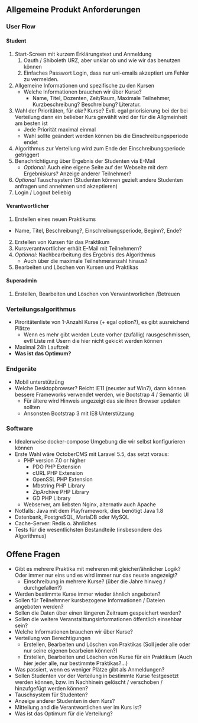 ## Allgemeine Produkt Anforderungen

### User Flow
#### Student
1. Start-Screen mit kurzem Erklärungstext und Anmeldung
    1. Oauth / Shiboleth URZ, aber unklar ob und wie wir das benutzen können
    2. Einfaches Passwort Login, dass nur uni-emails akzeptiert um Fehler zu vermeiden.
2. Allgemeine Informationen und spezifische zu den Kursen
    - Welche Informationen brauchen wir über Kurse?
        - Name, Titel, Dozenten, Zeit/Raum, Maximale Teilnehmer, Kurzbeschreibung? Beschreibung? Literatur.
3. Wahl der Prioritäten, für *alle?* Kurse? Evtl. egal priorisierung bei der bei Verteilung dann ein belieber Kurs gewählt wird der für die Allgmeinheit am besten ist
    - Jede Priorität maximal einmal
    - Wahl sollte geändert werden können bis die Einschreibungsperiode endet
4. Algorithmus zur Verteilung wird zum Ende der Einschreibungsperiode getriggert 
5. Benachrichtigung über Ergebnis der Studenten via E-Mail 
    - *Optional*: Auch eine eigene Seite auf der Webseite mit dem Ergebniskurs? Anzeige anderer Teilnehmer? 
6. *Optional* Tauschsystem (Studenten können gezielt andere Studenten anfragen und annehmen und akzeptieren)
7. Login / Logout beliebig

#### Verantwortlicher 
1. Erstellen eines neuen Praktikums
  - Name, Titel, Beschreibung?, Einschreibungsperiode, Beginn?, Ende? 
2. Erstellen von Kursen für das Praktikum 
3. Kursverantwortlicher erhält E-Mail mit Teilnehmern?
4. *Optional:* Nachbearbeitung des Ergebnis des Algorithmus
    -  Auch über die maximale Teilnehmeranzahl hinaus?
5. Bearbeiten und Löschen von Kursen und Praktikas

#### Superadmin
1. Erstellen, Bearbeiten und Löschen von Verwantworlichen /Betreuen


### Verteilungsalgorithmus
  - Piroritätenliste von 1-Anzahl Kurse (+ egal option?), es gibt ausreichend Plätze
      - Wenn es mehr gibt werden Leute vorher (zufällig) rausgeschmissen, evtl Liste mit Usern die hier nicht gekickt werden können
  - Maximal 24h Lauftzeit
  - **Was ist das Optimum?**

### Endgeräte
  - Mobil unterstützüng
  - Welche Desktopbrowser? Reicht IE11 (neuster auf Win7), dann können bessere Frameworks verwendet werden, wie Bootstrap 4 / Semantic UI
      - Für ältere wird Hinweis angezeigt das sie ihren Browser updaten sollten
      - Ansonsten Bootstrap 3 mit IE8 Unterstützung 

### Software
  - Idealerweise docker-compose Umgebung die wir selbst konfigurieren können
  - Erste Wahl wäre OctoberCMS mit Laravel 5.5, das setzt voraus:
      - PHP version 7.0 or higher
          - PDO PHP Extension
          - cURL PHP Extension
          - OpenSSL PHP Extension
          - Mbstring PHP Library
          - ZipArchive PHP Library
          - GD PHP Library
       - Webserver, am liebsten Nginx, alternativ auch Apache
 - Notfalls: Java mit dem Playframework, dies benötigt Java 1.8
 - Datenbank, PostgreSQL, MariaDB oder MySQL
 - Cache-Server: Redis o. ähnliches
 - Tests für die wesentlichsten Bestandteile (insbesondere des Algorithmus)
 
## Offene Fragen
  - Gibt es mehrere Praktika mit mehreren mit gleicher/ähnlicher Logik? Oder immer nur eins und es wird immer nur das neuste angezeigt?
      - Einschreibung in mehrere Kurse? (über die Jahre hinweg / durchgefallen?)  
  - Werden bestimmte Kurse immer wieder ähnlich angeboten?
  - Sollen für Teilnehmner kursbezogene Informationen / Dateien angeboten werden?
  - Sollen die Daten über einen längeren Zeitraum gespeichert werden?
  - Sollen die weitere Veranstalttungsinformationen öffentlich einsehbar sein?
  - Welche Informationen brauchen wir über Kurse?
  - Verteilung von Berechtigungen
      - Erstellen, Bearbeiten und Löschen von Praktikas (Soll jeder alle oder nur seine eigenen bearbeien können?)
      - Erstellen, Bearbeiten und Löschen von Kurse für ein Praktikum (Auch hier jeder alle, nur bestimmte Praktikas?...)
  - Was passiert, wenn es weniger Plätze gibt als Anmeldungen?
  - Sollen Studenten vor der Verteilung in bestimmte Kurse festgesetzt werden können, bzw. im Nachhinein gelöscht / verschoben / hinzufgefügt werden können? 
  - Tauschsystem für Studenten? 
  - Anzeige anderer Studenten in dem Kurs? 
  - Mitteilung and die Verantwortlichen wer im Kurs ist? 
  - Was ist das Optimum für die Verteilung?
